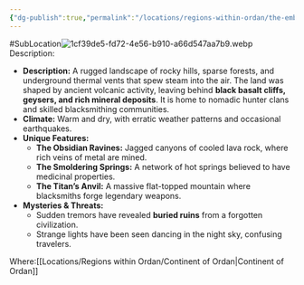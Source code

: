 ```yaml
---
{"dg-publish":true,"permalink":"/locations/regions-within-ordan/the-emberwilds/"}
---
```


#SubLocation![1cf39de5-fd72-4e56-b910-a66d547aa7b9.webp](/img/user/Images/1cf39de5-fd72-4e56-b910-a66d547aa7b9.webp)
Description:
- **Description:** A rugged landscape of rocky hills, sparse forests, and underground thermal vents that spew steam into the air. The land was shaped by ancient volcanic activity, leaving behind **black basalt cliffs, geysers, and rich mineral deposits**. It is home to nomadic hunter clans and skilled blacksmithing communities.
- **Climate:** Warm and dry, with erratic weather patterns and occasional earthquakes.
- **Unique Features:**
    - **The Obsidian Ravines:** Jagged canyons of cooled lava rock, where rich veins of metal are mined.
    - **The Smoldering Springs:** A network of hot springs believed to have medicinal properties.
    - **The Titan’s Anvil:** A massive flat-topped mountain where blacksmiths forge legendary weapons.
- **Mysteries & Threats:**
    - Sudden tremors have revealed **buried ruins** from a forgotten civilization.
    - Strange lights have been seen dancing in the night sky, confusing travelers.

Where:[[Locations/Regions within Ordan/Continent of Ordan\|Continent of Ordan]]